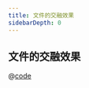 ```yaml
---
title: 文件的交融效果
sidebarDepth: 0
---
```


## 文件的交融效果

<css01 />

@[code](../.vuepress/components/css01.vue)
